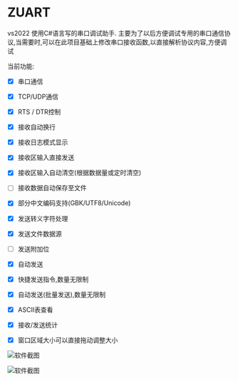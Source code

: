 # ZUART
vs2022 使用C#语言写的串口调试助手.
主要为了以后方便调试专用的串口通信协议,当需要时,可以在此项目基础上修改串口接收函数,以直接解析协议内容,方便调试

当前功能:

- [x] 串口通信
- [x] TCP/UDP通信
- [x] RTS / DTR控制
- [x] 接收自动换行
- [x] 接收日志模式显示
- [x] 接收区输入直接发送
- [x] 接收区输入自动清空(根据数据量或定时清空)
- [ ] 接收数据自动保存至文件
- [x] 部分中文编码支持(GBK/UTF8/Unicode)
- [x] 发送转义字符处理
- [x] 发送文件数据源
- [ ] 发送附加位
- [x] 自动发送
- [x] 快捷发送指令,数量无限制
- [x] 自动发送(批量发送),数量无限制
- [x] ASCII表查看
- [x] 接收/发送统计
- [x] 窗口区域大小可以直接拖动调整大小



![软件截图](https://cdn.jsdelivr.net/gh/a2633063/ZUART/运行截图/pic.png)


![软件截图](https://cdn.jsdelivr.net/gh/a2633063/ZUART/运行截图/pic1.png)